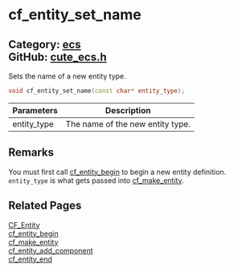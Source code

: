 [//]: # (This file is automatically generated by Cute Framework's docs parser.)
[//]: # (Do not edit this file by hand!)
[//]: # (See: https://github.com/RandyGaul/cute_framework/blob/master/samples/docs_parser.cpp)
[](../header.md ':include')

# cf_entity_set_name

Category: [ecs](/api_reference?id=ecs)  
GitHub: [cute_ecs.h](https://github.com/RandyGaul/cute_framework/blob/master/include/cute_ecs.h)  
---

Sets the name of a new entity type.

```cpp
void cf_entity_set_name(const char* entity_type);
```

Parameters | Description
--- | ---
entity_type | The name of the new entity type.

## Remarks

You must first call [cf_entity_begin](/ecs/cf_entity_begin.md) to begin a new entity definition. `entity_type` is what gets
passed into [cf_make_entity](/ecs/cf_make_entity.md).

## Related Pages

[CF_Entity](/ecs/cf_entity.md)  
[cf_entity_begin](/ecs/cf_entity_begin.md)  
[cf_make_entity](/ecs/cf_make_entity.md)  
[cf_entity_add_component](/ecs/cf_entity_add_component.md)  
[cf_entity_end](/ecs/cf_entity_end.md)  
